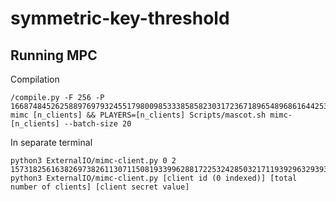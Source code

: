 # symmetric-key-threshold


## Running MPC 
Compilation
```
/compile.py -F 256 -P 16687484526258897697932455179800985333858582303172367189654896861644253604235289 mimc [n_clients] && PLAYERS=[n_clients] Scripts/mascot.sh mimc-[n_clients] --batch-size 20
```

In separate terminal
```
python3 ExternalIO/mimc-client.py 0 2 15731825616382697382611307115081933996288172253242850321711939296329393259276
python3 ExternalIO/mimc-client.py [client id (0 indexed)] [total number of clients] [client secret value]
```